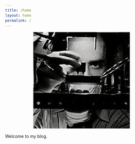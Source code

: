 ```yaml
---
title: /home
layout: home
permalink: /
---
```


<p style="text-align:center;">
  <img src="favicon.ico">
</p>

Welcome to my blog.
